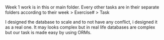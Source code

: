 Week 1 work is in this or main folder.
Every other tasks are in their separate folders according to their week > Exercise# > Task

I designed the database to scale and to not have any conflict, i designed it as a real one.
It may looks complex but in real life databases are complex but our task is made easy by using ORMs.